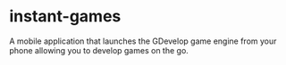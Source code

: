 # instant-games
A mobile application that launches the GDevelop game engine from your phone allowing you to develop games on the go.
